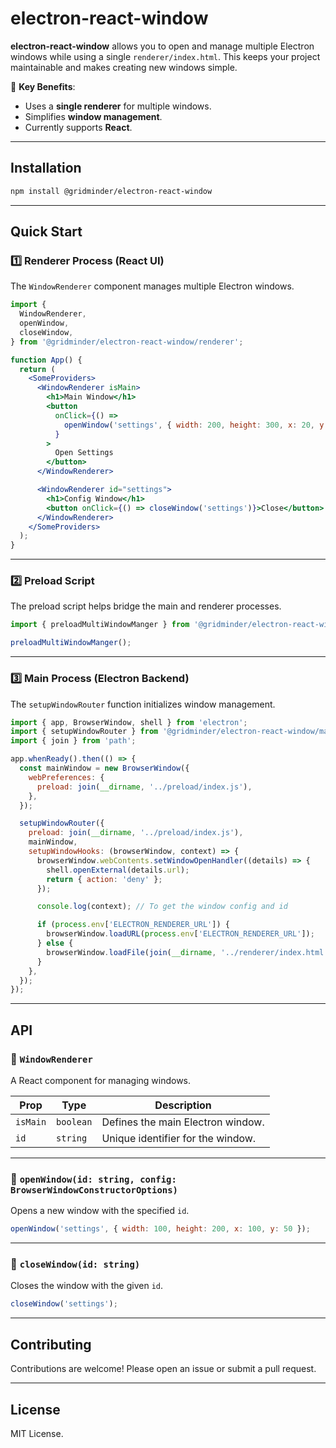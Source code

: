 # electron-react-window

**electron-react-window** allows you to open and manage multiple Electron windows while using a single `renderer/index.html`. This keeps your project maintainable and makes creating new windows simple.

🔹 **Key Benefits**:

- Uses a **single renderer** for multiple windows.
- Simplifies **window management**.
- Currently supports **React**.

---

## Installation

```sh
npm install @gridminder/electron-react-window
```

---

## Quick Start

### 1️⃣ Renderer Process (React UI)

The `WindowRenderer` component manages multiple Electron windows.

```jsx
import {
  WindowRenderer,
  openWindow,
  closeWindow,
} from '@gridminder/electron-react-window/renderer';

function App() {
  return (
    <SomeProviders>
      <WindowRenderer isMain>
        <h1>Main Window</h1>
        <button
          onClick={() =>
            openWindow('settings', { width: 200, height: 300, x: 20, y: 10 })
          }
        >
          Open Settings
        </button>
      </WindowRenderer>

      <WindowRenderer id="settings">
        <h1>Config Window</h1>
        <button onClick={() => closeWindow('settings')}>Close</button>
      </WindowRenderer>
    </SomeProviders>
  );
}
```

---

### 2️⃣ Preload Script

The preload script helps bridge the main and renderer processes.

```js
import { preloadMultiWindowManger } from '@gridminder/electron-react-window/preload';

preloadMultiWindowManger();
```

---

### 3️⃣ Main Process (Electron Backend)

The `setupWindowRouter` function initializes window management.

```js
import { app, BrowserWindow, shell } from 'electron';
import { setupWindowRouter } from '@gridminder/electron-react-window/main';
import { join } from 'path';

app.whenReady().then(() => {
  const mainWindow = new BrowserWindow({
    webPreferences: {
      preload: join(__dirname, '../preload/index.js'),
    },
  });

  setupWindowRouter({
    preload: join(__dirname, '../preload/index.js'),
    mainWindow,
    setupWindowHooks: (browserWindow, context) => {
      browserWindow.webContents.setWindowOpenHandler((details) => {
        shell.openExternal(details.url);
        return { action: 'deny' };
      });

      console.log(context); // To get the window config and id

      if (process.env['ELECTRON_RENDERER_URL']) {
        browserWindow.loadURL(process.env['ELECTRON_RENDERER_URL']);
      } else {
        browserWindow.loadFile(join(__dirname, '../renderer/index.html'));
      }
    },
  });
});
```

---

## API

### 🔹 `WindowRenderer`

A React component for managing windows.

| Prop     | Type      | Description                       |
| -------- | --------- | --------------------------------- |
| `isMain` | `boolean` | Defines the main Electron window. |
| `id`     | `string`  | Unique identifier for the window. |

---

### 🔹 `openWindow(id: string, config: BrowserWindowConstructorOptions)`

Opens a new window with the specified `id`.

```js
openWindow('settings', { width: 100, height: 200, x: 100, y: 50 });
```

---

### 🔹 `closeWindow(id: string)`

Closes the window with the given `id`.

```js
closeWindow('settings');
```

---

## Contributing

Contributions are welcome! Please open an issue or submit a pull request.

---

## License

MIT License.
